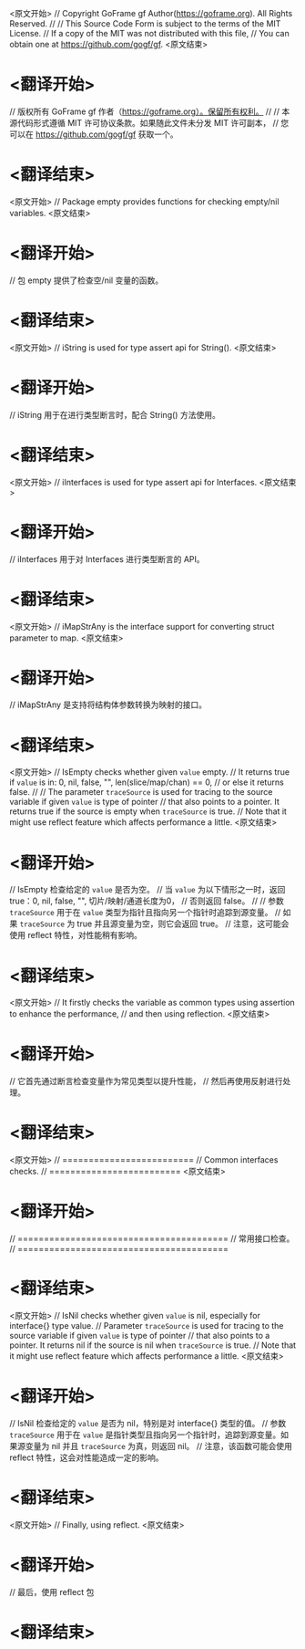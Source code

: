 
<原文开始>
// Copyright GoFrame gf Author(https://goframe.org). All Rights Reserved.
//
// This Source Code Form is subject to the terms of the MIT License.
// If a copy of the MIT was not distributed with this file,
// You can obtain one at https://github.com/gogf/gf.
<原文结束>

# <翻译开始>
// 版权所有 GoFrame gf 作者（https://goframe.org）。保留所有权利。
//
// 本源代码形式遵循 MIT 许可协议条款。如果随此文件未分发 MIT 许可副本，
// 您可以在 https://github.com/gogf/gf 获取一个。
# <翻译结束>


<原文开始>
// Package empty provides functions for checking empty/nil variables.
<原文结束>

# <翻译开始>
// 包 empty 提供了检查空/nil 变量的函数。
# <翻译结束>


<原文开始>
// iString is used for type assert api for String().
<原文结束>

# <翻译开始>
// iString 用于在进行类型断言时，配合 String() 方法使用。
# <翻译结束>


<原文开始>
// iInterfaces is used for type assert api for Interfaces.
<原文结束>

# <翻译开始>
// iInterfaces 用于对 Interfaces 进行类型断言的 API。
# <翻译结束>


<原文开始>
// iMapStrAny is the interface support for converting struct parameter to map.
<原文结束>

# <翻译开始>
// iMapStrAny 是支持将结构体参数转换为映射的接口。
# <翻译结束>


<原文开始>
// IsEmpty checks whether given `value` empty.
// It returns true if `value` is in: 0, nil, false, "", len(slice/map/chan) == 0,
// or else it returns false.
//
// The parameter `traceSource` is used for tracing to the source variable if given `value` is type of pointer
// that also points to a pointer. It returns true if the source is empty when `traceSource` is true.
// Note that it might use reflect feature which affects performance a little.
<原文结束>

# <翻译开始>
// IsEmpty 检查给定的 `value` 是否为空。
// 当 `value` 为以下情形之一时，返回 true：0, nil, false, "", 切片/映射/通道长度为0，
// 否则返回 false。
//
// 参数 `traceSource` 用于在 `value` 类型为指针且指向另一个指针时追踪到源变量。
// 如果 `traceSource` 为 true 并且源变量为空，则它会返回 true。
// 注意，这可能会使用 reflect 特性，对性能稍有影响。
# <翻译结束>


<原文开始>
	// It firstly checks the variable as common types using assertion to enhance the performance,
	// and then using reflection.
<原文结束>

# <翻译开始>
// 它首先通过断言检查变量作为常见类型以提升性能，
// 然后再使用反射进行处理。
# <翻译结束>







<原文开始>
			// =========================
			// Common interfaces checks.
			// =========================
<原文结束>

# <翻译开始>
// ========================================
// 常用接口检查。
// ========================================
# <翻译结束>


<原文开始>
// IsNil checks whether given `value` is nil, especially for interface{} type value.
// Parameter `traceSource` is used for tracing to the source variable if given `value` is type of pointer
// that also points to a pointer. It returns nil if the source is nil when `traceSource` is true.
// Note that it might use reflect feature which affects performance a little.
<原文结束>

# <翻译开始>
// IsNil 检查给定的 `value` 是否为 nil，特别是对 interface{} 类型的值。
// 参数 `traceSource` 用于在 `value` 是指针类型且指向另一个指针时，追踪到源变量。如果源变量为 nil 并且 `traceSource` 为真，则返回 nil。
// 注意，该函数可能会使用 reflect 特性，这会对性能造成一定的影响。
# <翻译结束>


<原文开始>
// Finally, using reflect.
<原文结束>

# <翻译开始>
// 最后，使用 reflect 包
# <翻译结束>

